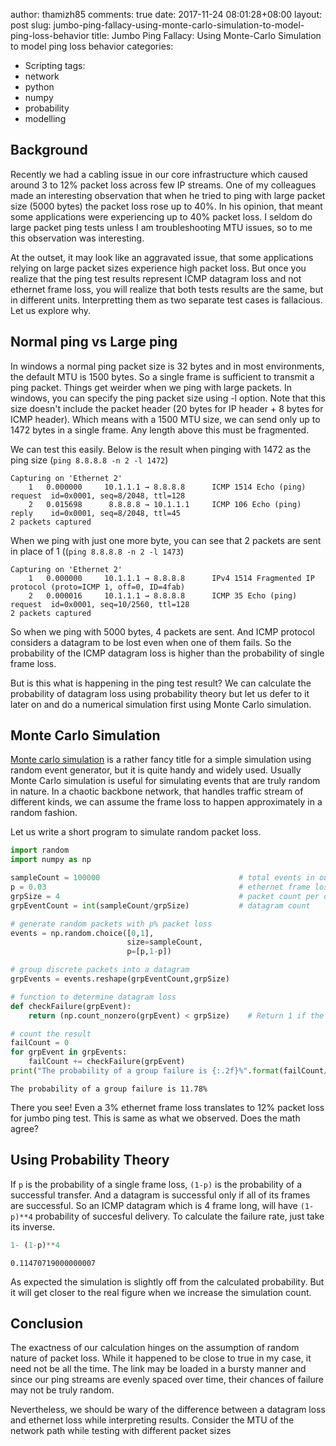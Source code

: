 author: thamizh85
comments: true
date: 2017-11-24 08:01:28+08:00
layout: post
slug: jumbo-ping-fallacy-using-monte-carlo-simulation-to-model-ping-loss-behavior
title: Jumbo Ping Fallacy: Using Monte-Carlo Simulation to model ping loss behavior
categories:
- Scripting
tags:
- network
- python
- numpy
- probability
- modelling

## Background
Recently we had a cabling issue in our core infrastructure which caused around 3 to 12% packet loss across few IP streams. One of my colleagues made an interesting observation that when he tried to ping with large packet size (5000 bytes) the packet loss rose up to 40%. In his opinion, that meant some applications were experiencing up to 40% packet loss. I seldom do large packet ping tests unless I am troubleshooting MTU issues, so to me this observation was interesting. 

At the outset, it may look like an aggravated issue, that some applications relying on large packet sizes experience high packet loss. But once you realize that the ping test results represent ICMP datagram loss and not ethernet frame loss, you will realize that both tests results are the same, but in different units. Interpretting them as two separate test cases is fallacious. Let us explore why.

## Normal ping vs Large ping
In windows a normal ping packet size is 32 bytes and in most environments, the default MTU is 1500 bytes. So a single frame is sufficient to transmit a ping packet. Things get weirder when we ping with large packets. In windows, you can specify the ping packet size using -l option. Note that this size doesn't include the packet header (20 bytes for IP header + 8 bytes for ICMP header). Which means with a 1500 MTU size, we can send only up to 1472 bytes in a single frame. Any length above this must be fragmented.

We can test this easily. Below is the result when pinging with 1472 as the ping size (`ping 8.8.8.8 -n 2 -l 1472`)
```
Capturing on 'Ethernet 2'
    1   0.000000     10.1.1.1 → 8.8.8.8      ICMP 1514 Echo (ping) request  id=0x0001, seq=8/2048, ttl=128
    2   0.015698      8.8.8.8 → 10.1.1.1     ICMP 106 Echo (ping) reply    id=0x0001, seq=8/2048, ttl=45
2 packets captured
```

When we ping with just one more byte, you can see that 2 packets are sent in place of 1 ((`ping 8.8.8.8 -n 2 -l 1473`)

```
Capturing on 'Ethernet 2'
    1   0.000000     10.1.1.1 → 8.8.8.8      IPv4 1514 Fragmented IP protocol (proto=ICMP 1, off=0, ID=4fab)
    2   0.000016     10.1.1.1 → 8.8.8.8      ICMP 35 Echo (ping) request  id=0x0001, seq=10/2560, ttl=128
2 packets captured
```

So when we ping with 5000 bytes, 4 packets are sent. And ICMP protocol considers a datagram to be lost even when one of them fails. So the probability of the ICMP datagram loss is higher than the probability of single frame loss.


But is this what is happening in the ping test result? We can calculate the probability of datagram loss using probability theory but let us defer to it later on and do a numerical simulation first using Monte Carlo simulation.

## Monte Carlo Simulation
[Monte carlo simulation](https://www.wikiwand.com/en/Monte_Carlo_method) is a rather fancy title for a simple simulation using random event generator, but it is quite handy and widely used. Usually Monte Carlo simulation is useful for simulating events that are truly random in nature. In a chaotic backbone network, that handles traffic stream of different kinds, we can assume the frame loss to happen approximately in a random fashion. 

Let us write a short program to simulate random packet loss.  


```python
import random
import numpy as np

sampleCount = 100000                               # total events in our simulation
p = 0.03                                           # ethernet frame loss probability
grpSize = 4                                        # packet count per datagram, 5000 bytes = 4 packets
grpEventCount = int(sampleCount/grpSize)           # datagram count

# generate random packets with p% packet loss
events = np.random.choice([0,1],
                          size=sampleCount,
                          p=[p,1-p])

# group discrete packets into a datagram
grpEvents = events.reshape(grpEventCount,grpSize) 

# function to determine datagram loss
def checkFailure(grpEvent):
    return (np.count_nonzero(grpEvent) < grpSize)    # Return 1 if the success count is less than 3

# count the result
failCount = 0
for grpEvent in grpEvents:
    failCount += checkFailure(grpEvent)
print("The probability of a group failure is {:.2f}%".format(failCount/len(grpEvents)*100))
```

    The probability of a group failure is 11.78%
    

There you see! Even a 3% ethernet frame loss translates to 12% packet loss for jumbo ping test. This is same as what we observed. Does the math agree? 

## Using Probability Theory
If `p` is the probability of a single frame loss, `(1-p)` is the probability of a successful transfer. And a datagram is successful only if all of its frames are successful. So an ICMP datagram which is 4 frame long, will have `(1-p)**4` probability of succesful delivery. To calculate the failure rate, just take its inverse.  

```python
1- (1-p)**4
```
    0.11470719000000007

As expected the simulation is slightly off from the calculated probability. But it will get closer to the real figure when we increase the simulation count.

## Conclusion
The exactness of our calculation hinges on the assumption of random nature of packet loss. While it happened to be close to true in my case, it need not be all the time. The link may be loaded in a bursty manner and since our ping streams are evenly spaced over time, their chances of failure may not be truly random. 


Nevertheless, we should be wary of the difference between a datagram loss and ethernet loss while interpreting results. Consider the MTU of the network path while testing with different packet sizes